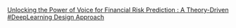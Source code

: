 [Unlocking the Power of Voice for Financial Risk Prediction : A Theory-Driven #DeepLearning Design Approach](https://qi.tc/qi/112182)